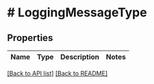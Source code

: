 # # LoggingMessageType

## Properties

Name | Type | Description | Notes
------------ | ------------- | ------------- | -------------

[[Back to API list]](../../README.md#endpoints) [[Back to README]](../../README.md)
